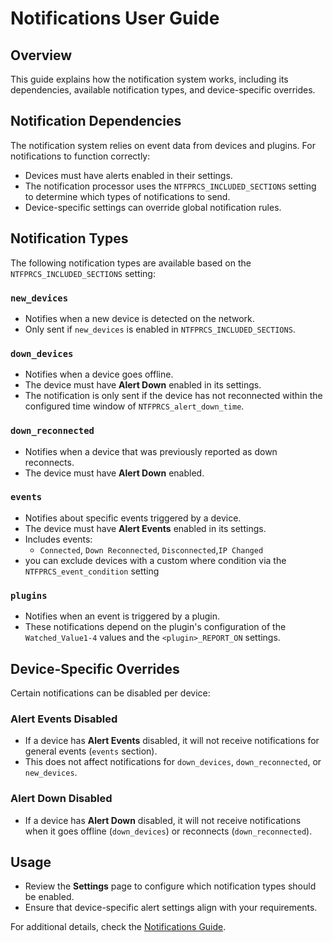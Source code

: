 # Notifications User Guide

## Overview

This guide explains how the notification system works, including its dependencies, available notification types, and device-specific overrides.

## Notification Dependencies

The notification system relies on event data from devices and plugins. For notifications to function correctly:

- Devices must have alerts enabled in their settings.
- The notification processor uses the `NTFPRCS_INCLUDED_SECTIONS` setting to determine which types of notifications to send.
- Device-specific settings can override global notification rules.

## Notification Types

The following notification types are available based on the `NTFPRCS_INCLUDED_SECTIONS` setting:

### `new_devices`
- Notifies when a new device is detected on the network.
- Only sent if `new_devices` is enabled in `NTFPRCS_INCLUDED_SECTIONS`.

### `down_devices`
- Notifies when a device goes offline.
- The device must have **Alert Down** enabled in its settings.
- The notification is only sent if the device has not reconnected within the configured time window of `NTFPRCS_alert_down_time`.

### `down_reconnected`
- Notifies when a device that was previously reported as down reconnects.
- The device must have **Alert Down** enabled.

### `events`
- Notifies about specific events triggered by a device.
- The device must have **Alert Events** enabled in its settings.
- Includes events:
  - `Connected`, `Down Reconnected`, `Disconnected`,`IP Changed` 
- you can exclude devices with a custom where condition via the `NTFPRCS_event_condition` setting

### `plugins`
- Notifies when an event is triggered by a plugin.
- These notifications depend on the plugin's configuration of the `Watched_Value1-4` values and the `<plugin>_REPORT_ON` settings.

## Device-Specific Overrides

Certain notifications can be disabled per device:

### Alert Events Disabled
- If a device has **Alert Events** disabled, it will not receive notifications for general events (`events` section).
- This does not affect notifications for `down_devices`, `down_reconnected`, or `new_devices`.

### Alert Down Disabled
- If a device has **Alert Down** disabled, it will not receive notifications when it goes offline (`down_devices`) or reconnects (`down_reconnected`).

## Usage

- Review the **Settings** page to configure which notification types should be enabled.
- Ensure that device-specific alert settings align with your requirements.

For additional details, check the [Notifications Guide](/docs/NOTIFICATIONS.md).

